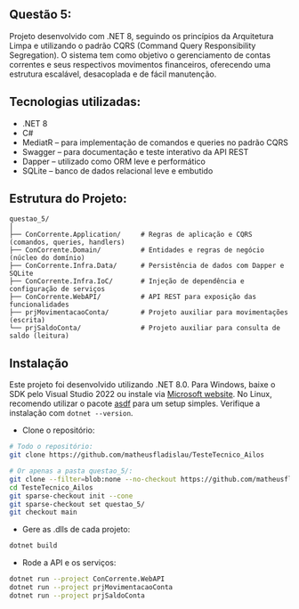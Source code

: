 ## Questão 5:

Projeto desenvolvido com .NET 8, seguindo os princípios da Arquitetura Limpa e utilizando o padrão CQRS (Command Query Responsibility Segregation). O sistema tem como objetivo o gerenciamento de contas correntes e seus respectivos movimentos financeiros, oferecendo uma estrutura escalável, desacoplada e de fácil manutenção.

## Tecnologias utilizadas:

- .NET 8
- C#
- MediatR – para implementação de comandos e queries no padrão CQRS
- Swagger – para documentação e teste interativo da API REST
- Dapper – utilizado como ORM leve e performático
- SQLite – banco de dados relacional leve e embutido

## Estrutura do Projeto:

``` 
questao_5/
│
├── ConCorrente.Application/     # Regras de aplicação e CQRS (comandos, queries, handlers)
├── ConCorrente.Domain/          # Entidades e regras de negócio (núcleo do domínio)
├── ConCorrente.Infra.Data/      # Persistência de dados com Dapper e SQLite
├── ConCorrente.Infra.IoC/       # Injeção de dependência e configuração de serviços
├── ConCorrente.WebAPI/          # API REST para exposição das funcionalidades
├── prjMovimentacaoConta/        # Projeto auxiliar para movimentações (escrita)
└── prjSaldoConta/               # Projeto auxiliar para consulta de saldo (leitura)

```
## Instalação

Este projeto foi desenvolvido utilizando .NET 8.0. Para Windows, baixe o SDK pelo Visual Studio 2022 ou instale via [Microsoft website](https://dotnet.microsoft.com/pt-br/download/dotnet/8.0). No Linux, recomendo utilizar o pacote [asdf](https://asdf-vm.com/guide/getting-started.html) para um setup simples. Verifique a instalação com ```dotnet --version```.

- Clone o repositório:
```bash
# Todo o repositório:
git clone https://github.com/matheusfladislau/TesteTecnico_Ailos

# Or apenas a pasta questao_5/:
git clone --filter=blob:none --no-checkout https://github.com/matheusfladislau/TesteTecnico_Ailos
cd TesteTecnico_Ailos
git sparse-checkout init --cone
git sparse-checkout set questao_5/
git checkout main
```

- Gere as .dlls de cada projeto:
```bash
dotnet build
```

- Rode a API e os serviços:
```bash
dotnet run --project ConCorrente.WebAPI
dotnet run --project prjMovimentacaoConta
dotnet run --project prjSaldoConta
```
